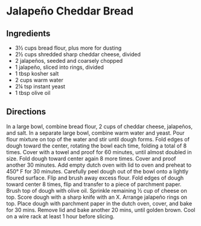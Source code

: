 # Jalapeño Cheddar Bread

## Ingredients

- 3½ cups bread flour, plus more for dusting
- 2½ cups shredded sharp cheddar cheese, divided
- 2 jalapeños, seeded and coarsely chopped
- 1 jalapeño, sliced into rings, divided
- 1 tbsp kosher salt
- 2 cups warm water
- 2¼ tsp instant yeast
- 1 tbsp olive oil

## Directions

In a large bowl, combine bread flour, 2 cups of cheddar cheese, jalapeños, and
salt. In a separate large bowl, combine warm water and yeast. Pour flour
mixture on top of the water and stir until dough forms. Fold edges of dough
toward the center, rotating the bowl each time, folding a total of 8 times.
Cover with a towel and proof for 60 minutes, until almost doubled in size.
Fold dough toward center again 8 more times. Cover and proof another 30
minutes. Add empty dutch oven with lid to oven and preheat to 450° F for 30
minutes. Carefully peel dough out of the bowl onto a lightly floured surface.
Flip and brush away excess flour. Fold edges of dough toward center 8 times,
flip and transfer to a piece of parchment paper. Brush top of dough with olive
oil. Sprinkle remaining ½ cup of cheese on top. Score dough with a sharp knife
with an X. Arrange jalapeño rings on top. Place dough with parchment paper in
the dutch oven, cover, and bake for 30 mins. Remove lid and bake another 20
mins, until golden brown. Cool on a wire rack at least 1 hour before slicing.
